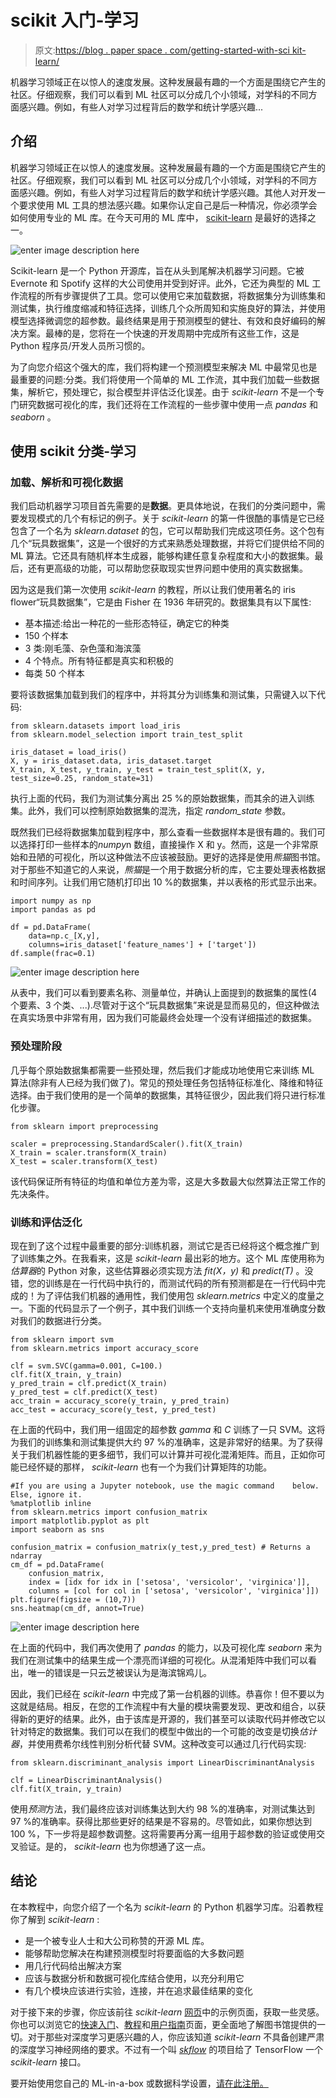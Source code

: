 # scikit 入门-学习

> 原文:[https://blog . paper space . com/getting-started-with-sci kit-learn/](https://blog.paperspace.com/getting-started-with-scikit-learn/)

机器学习领域正在以惊人的速度发展。这种发展最有趣的一个方面是围绕它产生的社区。仔细观察，我们可以看到 ML 社区可以分成几个小领域，对学科的不同方面感兴趣。例如，有些人对学习过程背后的数学和统计学感兴趣...

## 介绍

机器学习领域正在以惊人的速度发展。这种发展最有趣的一个方面是围绕它产生的社区。仔细观察，我们可以看到 ML 社区可以分成几个小领域，对学科的不同方面感兴趣。例如，有些人对学习过程背后的数学和统计学感兴趣。其他人对开发一个要求使用 ML 工具的想法感兴趣。如果你认定自己是后一种情况，你必须学会如何使用专业的 ML 库。在今天可用的 ML 库中， [scikit-learn](http://scikit-learn.org/stable/) 是最好的选择之一。

![enter image description here](../Images/18cb98c4bad5f1abd9dddf8fa2ea0bf0.png "scikit_learn_logo.png")

Scikit-learn 是一个 Python 开源库，旨在从头到尾解决机器学习问题。它被 Evernote 和 Spotify 这样的大公司使用并受到好评。此外，它还为典型的 ML 工作流程的所有步骤提供了工具。您可以使用它来加载数据，将数据集分为训练集和测试集，执行维度缩减和特征选择，训练几个众所周知和实施良好的算法，并使用模型选择微调您的超参数。最终结果是用于预测模型的健壮、有效和良好编码的解决方案。最棒的是，您将在一个快速的开发周期中完成所有这些工作，这是 Python 程序员/开发人员所习惯的。

为了向您介绍这个强大的库，我们将构建一个预测模型来解决 ML 中最常见也是最重要的问题:分类。我们将使用一个简单的 ML 工作流，其中我们加载一些数据集，解析它，预处理它，拟合模型并评估泛化误差。由于 *scikit-learn* 不是一个专门研究数据可视化的库，我们还将在工作流程的一些步骤中使用一点 *pandas* 和 *seaborn* 。

## 使用 scikit 分类-学习

### 加载、解析和可视化数据

我们启动机器学习项目首先需要的是**数据**。更具体地说，在我们的分类问题中，需要发现模式的几个有标记的例子。关于 *scikit-learn* 的第一件很酷的事情是它已经包含了一个名为 *sklearn.dataset* 的包，它可以帮助我们完成这项任务。这个包有几个“玩具数据集”，这是一个很好的方式来熟悉处理数据，并将它们提供给不同的 ML 算法。它还具有随机样本生成器，能够构建任意复杂程度和大小的数据集。最后，还有更高级的功能，可以帮助您获取现实世界问题中使用的真实数据集。

因为这是我们第一次使用 *scikit-learn* 的教程，所以让我们使用著名的 iris flower“玩具数据集”，它是由 Fisher 在 1936 年研究的。数据集具有以下属性:

*   基本描述:给出一种花的一些形态特征，确定它的种类
*   150 个样本
*   3 类:刚毛藻、杂色藻和海滨藻
*   4 个特点。所有特征都是真实和积极的
*   每类 50 个样本

要将该数据集加载到我们的程序中，并将其分为训练集和测试集，只需键入以下代码:

```
from sklearn.datasets import load_iris
from sklearn.model_selection import train_test_split

iris_dataset = load_iris()
X, y = iris_dataset.data, iris_dataset.target
X_train, X_test, y_train, y_test = train_test_split(X, y, test_size=0.25, random_state=31) 
```

执行上面的代码，我们为测试集分离出 25 %的原始数据集，而其余的进入训练集。此外，我们可以控制原始数据集的混洗，指定 *random_state* 参数。

既然我们已经将数据集加载到程序中，那么查看一些数据样本是很有趣的。我们可以选择打印一些样本的*numpy*n 数组，直接操作 X 和 y。然而，这是一个非常原始和丑陋的可视化，所以这种做法不应该被鼓励。更好的选择是使用*熊猫*图书馆。对于那些不知道它的人来说，*熊猫*是一个用于数据分析的库，它主要处理表格数据和时间序列。让我们用它随机打印出 10 %的数据集，并以表格的形式显示出来。

```
import numpy as np
import pandas as pd

df = pd.DataFrame(
    data=np.c_[X,y], 
    columns=iris_dataset['feature_names'] + ['target'])
df.sample(frac=0.1) 
```

![enter image description here](../Images/1dab537be46fdb22634c561e127b534e.png "pandas_df.png")

从表中，我们可以看到要素名称、测量单位，并确认上面提到的数据集的属性(4 个要素、3 个类、...).尽管对于这个“玩具数据集”来说是显而易见的，但这种做法在真实场景中非常有用，因为我们可能最终会处理一个没有详细描述的数据集。

### 预处理阶段

几乎每个原始数据集都需要一些预处理，然后我们才能成功地使用它来训练 ML 算法(除非有人已经为我们做了)。常见的预处理任务包括特征标准化、降维和特征选择。由于我们使用的是一个简单的数据集，其特征很少，因此我们将只进行标准化步骤。

```
from sklearn import preprocessing

scaler = preprocessing.StandardScaler().fit(X_train)
X_train = scaler.transform(X_train)
X_test = scaler.transform(X_test) 
```

该代码保证所有特征的均值和单位方差为零，这是大多数最大似然算法正常工作的先决条件。

### 训练和评估泛化

现在到了这个过程中最重要的部分:训练机器，测试它是否已经将这个概念推广到了训练集之外。在我看来，这是 *scikit-learn* 最出彩的地方。这个 ML 库使用称为*估算器*的 Python 对象，这些估算器必须实现方法 *fit(X，y)* 和 *predict(T)* 。没错，您的训练是在一行代码中执行的，而测试代码的所有预测都是在一行代码中完成的！为了评估我们机器的通用性，我们使用包 *sklearn.metrics* 中定义的度量之一。下面的代码显示了一个例子，其中我们训练一个支持向量机来使用准确度分数对我们的数据进行分类。

```
from sklearn import svm
from sklearn.metrics import accuracy_score

clf = svm.SVC(gamma=0.001, C=100.)
clf.fit(X_train, y_train)
y_pred_train = clf.predict(X_train) 
y_pred_test = clf.predict(X_test)
acc_train = accuracy_score(y_train, y_pred_train) 
acc_test = accuracy_score(y_test, y_pred_test) 
```

在上面的代码中，我们用一组固定的超参数 *gamma* 和 *C* 训练了一只 SVM。这将为我们的训练集和测试集提供大约 97 %的准确率，这是非常好的结果。为了获得关于我们机器性能的更多细节，我们可以计算并可视化混淆矩阵。而且，正如你可能已经怀疑的那样， *scikit-learn* 也有一个为我们计算矩阵的功能。

```
#If you are using a Jupyter notebook, use the magic command    below. Else, ignore it.
%matplotlib inline 
from sklearn.metrics import confusion_matrix
import matplotlib.pyplot as plt
import seaborn as sns

confusion_matrix = confusion_matrix(y_test,y_pred_test) # Returns a ndarray
cm_df = pd.DataFrame(
    confusion_matrix, 
    index = [idx for idx in ['setosa', 'versicolor', 'virginica']],
    columns = [col for col in ['setosa', 'versicolor', 'virginica']])
plt.figure(figsize = (10,7))
sns.heatmap(cm_df, annot=True) 
```

![enter image description here](../Images/94961608615e1ffcb804ba9e8f5aa042.png "cm.png")

在上面的代码中，我们再次使用了 *pandas* 的能力，以及可视化库 *seaborn* 来为我们在测试集中的结果生成一个漂亮而详细的可视化。从混淆矩阵中我们可以看出，唯一的错误是一只云芝被误认为是海滨锦鸡儿。

因此，我们已经在 *scikit-learn* 中完成了第一台机器的训练。恭喜你！但不要以为这就是结局。相反，在您的工作流程中有大量的模块需要发现、更改和组合，以获得新的更好的结果。此外，由于该库是开源的，我们甚至可以读取代码并修改它以针对特定的数据集。我们可以在我们的模型中做出的一个可能的改变是切换*估计器*，并使用费希尔线性判别分析代替 SVM。这种改变可以通过几行代码实现:

```
from sklearn.discriminant_analysis import LinearDiscriminantAnalysis

clf = LinearDiscriminantAnalysis()
clf.fit(X_train, y_train) 
```

使用*预测*方法，我们最终应该对训练集达到大约 98 %的准确率，对测试集达到 97 %的准确率。获得比那些更好的结果是不容易的。尽管如此，如果你想达到 100 %，下一步将是超参数调整。这将需要再分离一组用于超参数的验证或使用交叉验证。是的， *scikit-learn* 也为你想通了这一点。

## 结论

在本教程中，向您介绍了一个名为 *scikit-learn* 的 Python 机器学习库。沿着教程你了解到 *scikit-learn* :

*   是一个被专业人士和大公司称赞的开源 ML 库。
*   能够帮助您解决在构建预测模型时将要面临的大多数问题
*   用几行代码给出解决方案
*   应该与数据分析和数据可视化库结合使用，以充分利用它
*   有几个模块应该进行实验，连接，并在追求最佳结果的变化

对于接下来的步骤，你应该前往 *scikit-learn* [网页](http://scikit-learn.org/stable/auto_examples/index.html)中的示例页面，获取一些灵感。你也可以浏览它的[快速入门](http://scikit-learn.org/stable/tutorial/basic/tutorial.html)、[教程](http://scikit-learn.org/stable/tutorial/index.html)和[用户指南](http://scikit-learn.org/stable/user_guide.html)页面，更全面地了解图书馆提供的一切。对于那些对深度学习更感兴趣的人，你应该知道 *scikit-learn* 不具备创建严肃的深度学习神经网络的要求。不过有一个叫 [*skflow*](https://github.com/tensorflow/tensorflow/tree/master/tensorflow/contrib/learn/python/learn) 的项目给了 TensorFlow 一个 *scikit-learn* 接口。

要开始使用您自己的 ML-in-a-box 或数据科学设置，[请在此注册。](https://www.paperspace.com/account/signup?utm-campaign=scikitblog)